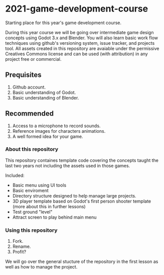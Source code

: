 # 2021-game-development-course

Starting place for this year's game development course.

During this year course we will be going over intermediate game design concepts using Godot 3.x and Blender. You will also learn basic work flow techniques using github's versioning system, issue tracker, and projects tool. All assets created in this repository are avaiable under the permissive Creatives Commons license and can be used (with attribution) in any project free or commercial.

## Prequisites 

1. Github account. 
2. Basic understanding of Godot.
3. Basic understanding of Blender.

## Recommended 

1. Access to a microphone to record sounds.
2. Reference images for characters animations.
3. A well formed idea for your game.

### About this repository

This repository containes template code covering the concepts taught the last two years not including the assets used in those games. 

Included:

* Basic menu using UI tools
* Basic enviroment
* Directory structure designed to help manage large projects.
* 3D player template based on Godot's first person shooter template (more about this in further lessons)
* Test ground "level" 
* Attract screen to play behind main menu


### Using this repository

1. Fork. 
2. Rename.
3. Profit?


We will go over the general stucture of the repository in the first lesson as well as how to manage the project. 

